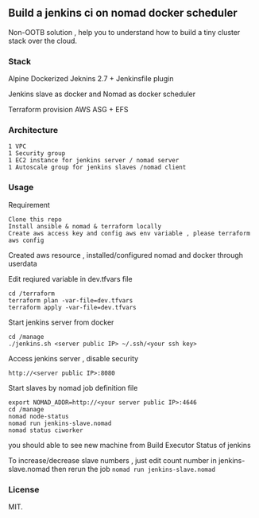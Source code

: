 
## Build a jenkins ci  on nomad docker scheduler

Non-OOTB solution , help you to understand how to build a tiny cluster stack over the cloud. 


### Stack 
Alpine Dockerized Jeknins 2.7 + Jenkinsfile plugin

Jenkins slave as docker and Nomad as docker scheduler

Terraform provision AWS ASG + EFS

### Architecture
```
1 VPC
1 Security group
1 EC2 instance for jenkins server / nomad server
1 Autoscale group for jenkins slaves /nomad client
```

### Usage

Requirement
```
Clone this repo 
Install ansible & nomad & terraform locally 
Create aws access key and config aws env variable , please terraform aws config
```


Created aws resource , installed/configured  nomad and docker through userdata

Edit reqiured variable in dev.tfvars file
```
cd /terraform
terraform plan -var-file=dev.tfvars
terraform apply -var-file=dev.tfvars
```

Start jenkins server from docker

```
cd /manage
./jenkins.sh <server public IP> ~/.ssh/<your ssh key>
```

Access jenkins server , disable security

`http://<server public IP>:8080`
 
Start slaves by nomad job definition file
```
export NOMAD_ADDR=http://<your server public IP>:4646
cd /manage
nomad node-status
nomad run jenkins-slave.nomad
nomad status ciworker
```

you should able to see new machine from Build Executor Status of jenkins

To increase/decrease slave numbers , just edit count number in jenkins-slave.nomad then rerun the job `nomad run jenkins-slave.nomad`



### License
MIT.
